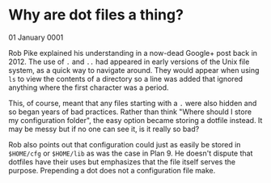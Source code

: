 # Why are dot files a thing?
01 January 0001

Rob Pike explained his understanding in a now-dead Google&#43; post back in 2012. The use of `.` and `..` had appeared in early versions of the Unix file system, as a quick way to navigate around. They would appear when using `ls` to view the contents of a directory so a line was added that ignored anything where the first character was a period.

This, of course, meant that any files starting with a `.` were also hidden and so began years of bad practices. Rather than think &#34;Where should I store my configuration folder&#34;, the easy option became storing a dotfile instead. It may be messy but if no one can see it, is it really so bad?

Rob also points out that configuration could just as easily be stored in `$HOME/cfg` or `$HOME/lib` as was the case in Plan 9. He doesn&#39;t dispute that dotfiles have their uses but emphasizes that the file itself serves the purpose. Prepending a dot does not a configuration file make.
